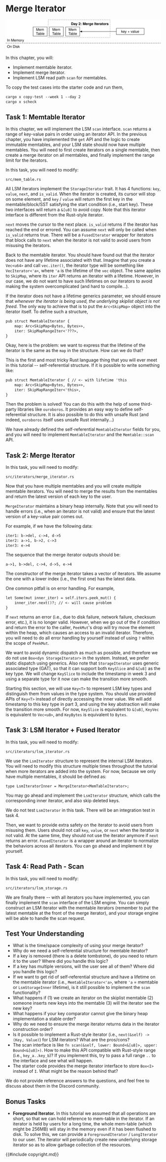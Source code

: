 # Merge Iterator

![Chapter Overview](./lsm-tutorial/week1-02-overview.svg)

In this chapter, you will:

* Implement memtable iterator.
* Implement merge iterator.
* Implement LSM read path `scan` for memtables.


To copy the test cases into the starter code and run them,

```
cargo x copy-test --week 1 --day 2
cargo x scheck
```

## Task 1: Memtable Iterator

In this chapter, we will implement the LSM `scan` interface. `scan` returns a range of key-value pairs in order using an iterator API. In the previous chapter, you have implemented the `get` API and the logic to create immutable memtables, and your LSM state should now have multiple memtables. You will need to first create iterators on a single memtable, then create a merge iterator on all memtables, and finally implement the range limit for the iterators.

In this task, you will need to modify:

```
src/mem_table.rs
```

All LSM iterators implement the `StorageIterator` trait. It has 4 functions: `key`, `value`, `next`, and `is_valid`. When the iterator is created, its cursor will stop on some element, and `key` / `value` will return the first key in the memtable/block/SST satisfying the start condition (i.e., start key). These two interfaces will return a `&[u8]` to avoid copy. Note that this iterator interface is different from the Rust-style iterator.

`next` moves the cursor to the next place. `is_valid` returns if the iterator has reached the end or errored. You can assume `next` will only be called when `is_valid` returns true. There will be a `FusedIterator` wrapper for iterators that block calls to `next` when the iterator is not valid to avoid users from misusing the iterators.

Back to the memtable iterator. You should have found out that the iterator does not have any lifetime associated with that. Imagine that you create a `Vec<u64>` and call `vec.iter()`, the iterator type will be something like `VecIterator<'a>`, where `'a` is the lifetime of the `vec` object. The same applies to `SkipMap`, where its `iter` API returns an iterator with a lifetime. However, in our case, we do not want to have such lifetimes on our iterators to avoid making the system overcomplicated (and hard to compile...).

If the iterator does not have a lifetime generics parameter, we should ensure that *whenever the iterator is being used, the underlying skiplist object is not freed*. The only way to achieve that is to put the `Arc<SkipMap>` object into the iterator itself. To define such a structure,

```rust,no_run
pub struct MemtableIterator {
    map: Arc<SkipMap<Bytes, Bytes>>,
    iter: SkipMapRangeIter<'???>,
}
```

Okay, here is the problem: we want to express that the lifetime of the iterator is the same as the `map` in the structure. How can we do that?

This is the first and most tricky Rust language thing that you will ever meet in this tutorial -- self-referential structure. If it is possible to write something like:

```rust,no_run
pub struct MemtableIterator { // <- with lifetime 'this
    map: Arc<SkipMap<Bytes, Bytes>>,
    iter: SkipMapRangeIter<'this>,
}
```

Then the problem is solved! You can do this with the help of some third-party libraries like `ouroboros`. It provides an easy way to define self-referential structure. It is also possible to do this with unsafe Rust (and indeed, `ouroboros` itself uses unsafe Rust internally...)

We have already defined the self-referential `MemtableIterator` fields for you, and you will need to implement `MemtableIterator` and the `Memtable::scan` API.

## Task 2: Merge Iterator

In this task, you will need to modify:

```
src/iterators/merge_iterator.rs
```

Now that you have multiple memtables and you will create multiple memtable iterators. You will need to merge the results from the memtables and return the latest version of each key to the user.

`MergeIterator` maintains a binary heap internally. Note that you will need to handle errors (i.e., when an iterator is not valid) and ensure that the latest version of a key-value pair comes out.

For example, if we have the following data:

```
iter1: b->del, c->4, d->5
iter2: a->1, b->2, c->3
iter3: e->4
```

The sequence that the merge iterator outputs should be:

```
a->1, b->del, c->4, d->5, e->4
```

The constructor of the merge iterator takes a vector of iterators. We assume the one with a lower index (i.e., the first one) has the latest data.

One common pitfall is on error handling. For example,

```rust,no_run
let Some(mut inner_iter) = self.iters.peek_mut() {
    inner_iter.next()?; // <- will cause problem
}
```

If `next` returns an error (i.e., due to disk failure, network failure, checksum error, etc.), it is no longer valid. However, when we go out of the if condition and return the error to the caller, `PeekMut`'s drop will try move the element within the heap, which causes an access to an invalid iterator. Therefore, you will need to do all error handling by yourself instead of using `?` within the scope of `PeekMut`.

We want to avoid dynamic dispatch as much as possible, and therefore we do not use `Box<dyn StorageIterator>` in the system. Instead, we prefer static dispatch using generics. Also note that `StorageIterator` uses generic associated type (GAT), so that it can support both `KeySlice` and `&[u8]` as the key type. We will change `KeySlice` to include the timestamp in week 3 and using a separate type for it now can make the transition more smooth.

Starting this section, we will use `Key<T>` to represent LSM key types and distinguish them from values in the type system. You should use provided APIs of `Key<T>` instead of directly accessing the inner value. We will add timestamp to this key type in part 3, and using the key abstraction will make the transition more smooth. For now, `KeySlice` is equivalent to `&[u8]`, `KeyVec` is equivalent to `Vec<u8>`, and `KeyBytes` is equivalent to `Bytes`.

## Task 3: LSM Iterator + Fused Iterator

In this task, you will need to modify:

```
src/iterators/lsm_iterator.rs
```

We use the `LsmIterator` structure to represent the internal LSM iterators. You will need to modify this structure multiple times throughout the tutorial when more iterators are added into the system. For now, because we only have multiple memtables, it should be defined as:

```rust,no_run
type LsmIteratorInner = MergeIterator<MemTableIterator>;
```

You may go ahead and implement the `LsmIterator` structure, which calls the corresponding inner iterator, and also skip deleted keys.

We do not test `LsmIterator` in this task. There will be an integration test in task 4.

Then, we want to provide extra safety on the iterator to avoid users from misusing them. Users should not call `key`, `value`, or `next` when the iterator is not valid. At the same time, they should not use the iterator anymore if `next` returns an error. `FusedIterator` is a wrapper around an iterator to normalize the behaviors across all iterators. You can go ahead and implement it by yourself.

## Task 4: Read Path - Scan

In this task, you will need to modify:

```
src/iterators/lsm_storage.rs
```

We are finally there -- with all iterators you have implemented, you can finally implement the `scan` interface of the LSM engine. You can simply construct an LSM iterator with the memtable iterators (remember to put the latest memtable at the front of the merge iterator), and your storage engine will be able to handle the scan request.

## Test Your Understanding

* What is the time/space complexity of using your merge iterator?
* Why do we need a self-referential structure for memtable iterator?
* If a key is removed (there is a delete tombstone), do you need to return it to the user? Where did you handle this logic?
* If a key has multiple versions, will the user see all of them? Where did you handle this logic?
* If we want to get rid of self-referential structure and have a lifetime on the memtable iterator (i.e., `MemtableIterator<'a>`, where `'a` = memtable or `LsmStorageInner` lifetime), is it still possible to implement the `scan` functionality?
* What happens if (1) we create an iterator on the skiplist memtable (2) someone inserts new keys into the memtable (3) will the iterator see the new key?
* What happens if your key comparator cannot give the binary heap implementation a stable order?
* Why do we need to ensure the merge iterator returns data in the iterator construction order?
* Is it possible to implement a Rust-style iterator (i.e., `next(&self) -> (Key, Value)`) for LSM iterators? What are the pros/cons?
* The scan interface is like `fn scan(&self, lower: Bound<&[u8]>, upper: Bound<&[u8]>)`. How to make this API compatible with Rust-style range (i.e., `key_a..key_b`)? If you implement this, try to pass a full range `..` to the interface and see what will happen.
* The starter code provides the merge iterator interface to store `Box<I>` instead of `I`. What might be the reason behind that?

We do not provide reference answers to the questions, and feel free to discuss about them in the Discord community.

## Bonus Tasks

* **Foreground Iterator.** In this tutorial we assumed that all operations are short, so that we can hold reference to mem-table in the iterator. If an iterator is held by users for a long time, the whole mem-table (which might be 256MB) will stay in the memory even if it has been flushed to disk. To solve this, we can provide a `ForegroundIterator` / `LongIterator` to our user. The iterator will periodically create new underlying storage iterator so as to allow garbage collection of the resources.

{{#include copyright.md}}
